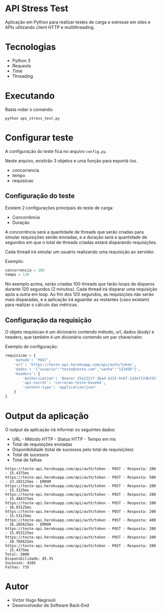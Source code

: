 # API Stress Test

Aplicação em Python para realizar testes de carga e estresse em sites e APIs utilizando client HTTP e multithreading.

# Tecnologias

- Python 3
- Requests
- Time
- Threading

# Executando

Basta rodar o comando:

`python api_stress_test.py`

# Configurar teste

A configuração do teste fica no arquivo `config.py`.

Neste arquivo, existirão 3 objetos e uma função para exportá-los.

- concorrencia
- tempo
- requisicao

## Configuração do teste

Existem 2 configurações principais do teste de carga:

- Concorrência
- Duração

A concorrência será a quantidade de threads que serão criadas para simular requisições sendo enviadas, e a duração será a quantidade de segundos em que o total de threads criadas estará disparando requisições.

Cada thread irá simular um usuário realizando uma requisição ao servidor.

Exemplo:

```python
concorrencia = 100
tempo = 120
```

No exemplo acima, serão criadas 100 threads que farão loops de disparos durante 120 segundos (2 minutos). Cada thread irá disparar uma requisição após a outra em loop. Ao fim dos 120 segundos, as requisições não serão mais disparadas, e a aplicação irá aguardar as restantes (caso existam) para realizar o cálculo das métricas.

## Configuração da requisição

O objeto requisicao é um dicionário contendo método, url, dados (body) e headers, que também é um dicionário contendo um par chave/valor.

Exemplo de configuração:

```python
requisicao = {
    'metodo': 'POST',
    'url': 'https://teste-api.herokuapp.com/api/auth/token',
    'dados': '{"usuario":"teste@teste.com","senha":"123456"}',
    'headers': {
        'Authorization': 'Bearer 25e2221f-3bad-4225-9c67-12daf27dbfd1',
        'api-secret': 'correcao-teste-base64',
        'content-type': 'application/json'
    }
}
```

# Output da aplicação

O output da aplicação irá informar os seguintes dados:

- URL - Método HTTP - Status HTTP - Tempo em ms
- Total de requisições enviadas
- Disponibilidade (total de sucessos pelo total de requisições)
- Total de sucessos
- Total de falhas

```shell
https://teste-api.herokuapp.com/api/auth/token - POST - Resposta: 200 - 15.4375ms
https://teste-api.herokuapp.com/api/auth/token - POST - Resposta: 500 - 23.203125ms - ERROR
https://teste-api.herokuapp.com/api/auth/token - POST - Resposta: 200 - 15.3125ms
https://teste-api.herokuapp.com/api/auth/token - POST - Resposta: 200 - 15.484375ms
https://teste-api.herokuapp.com/api/auth/token - POST - Resposta: 200 - 16.03125ms
https://teste-api.herokuapp.com/api/auth/token - POST - Resposta: 200 - 15.53125ms
https://teste-api.herokuapp.com/api/auth/token - POST - Resposta: 400 - 16.265625ms - ERROR
https://teste-api.herokuapp.com/api/auth/token - POST - Resposta: 200 - 15.953125ms
https://teste-api.herokuapp.com/api/auth/token - POST - Resposta: 200 - 28.765625ms
https://teste-api.herokuapp.com/api/auth/token - POST - Resposta: 200 - 15.4375ms
Total: 5000
Disponibilidade: 85.3%
Sucessos: 4265
Falhas: 735
```

# Autor

- Victor Hugo Negrisoli
- Desenvolvedor de Software Back-End

